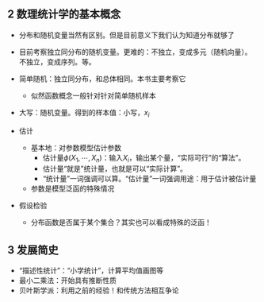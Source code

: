 ## 2 数理统计学的基本概念
- 分布和随机变量当然有区别。但是目前意义下我们认为知道分布就够了
- 目前考察独立同分布的随机变量。更难的：不独立，变成多元（随机向量）。不独立，变成序列。等。
- 简单随机：独立同分布，和总体相同。本书主要考察它
  - 似然函数概念一般针对针对简单随机样本
- 大写：随机变量。得到的样本值：小写，$x_i$

- 估计
  - 基本地：对参数模型估计参数
    - 估计量$\phi(X_1,\cdots, X_n)$：输入$X_i$，输出某个量，“实际可行”的“算法”。
    - 估计量“就是”统计量，也就是可以“实际计算”。
    - “统计量”一词强调可以算。“估计量”一词强调用途：用于估计被估计量
  - 参数是模型泛函的特殊情况
- 假设检验
  - 分布函数是否属于某个集合？其实也可以看成特殊的泛函！
## 3 发展简史
- “描述性统计”：“小学统计”，计算平均值画图等
- 最小二乘法：开始具有推断性质
- 贝叶斯学派：利用之前的经验！和传统方法相互争论